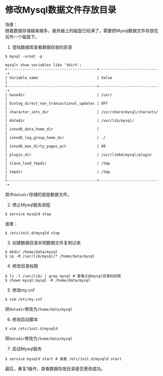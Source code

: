 修改Mysql数据文件存放目录
=========================

场景：  
随着数据存储越来越多，服务器上的磁盘已经满了，需要把Mysql数据文件存放在另外一个磁盘下。  

1. 登陆数据库查看数据存放的目录
```
$ mysql -uroot -p

mysql> show variables like '%dir%';
+-----------------------------------------+----------------------------+
| Variable_name                           | Value                      |
+-----------------------------------------+----------------------------+
| basedir                                 | /usr/                      |
| binlog_direct_non_transactional_updates | OFF                        |
| character_sets_dir                      | /usr/share/mysql/charsets/ |
| datadir                                 | /var/lib/mysql/            |
| innodb_data_home_dir                    |                            |
| innodb_log_group_home_dir               | ./                         |
| innodb_max_dirty_pages_pct              | 90                         |
| plugin_dir                              | /usr/lib64/mysql/plugin    |
| slave_load_tmpdir                       | /tmp                       |
| tmpdir                                  | /tmp                       |
+-----------------------------------------+----------------------------+
```
其中`datadir`存储的就是数据文件。  

2. 停止Mysql服务进程
```
$ service mysqld stop
```
或者：  
```
$ /etc/init.d/mysqld stop
```

3. 创建数据目录并把数据文件复制过来
```
$ mkdir /home/data/mysql
$ cp -R /var/lib/mysql/* /home/data/mysql
```

4. 修改目录权限
```
$ ls -l /var/lib/ | grep mysql # 查看之前mysql目录的权限
$ chown mysql:mysql -R /home/data/mysql
```

5. 修改my.cnf
```
$ vim /etc/my.cnf
```
把`datadir`修改为`/home/data/mysql`

6. 修改启动脚本
```
$ vim /etc/init.d/mysqld
```
把`datadir`修改为`/home/data/mysql`

7. 启动Mysql服务
```
$ service mysqld start # 或者 /etc/init.d/mysqld start
```

最后，重复1操作，查看数据存放目录是否更改成功。  

